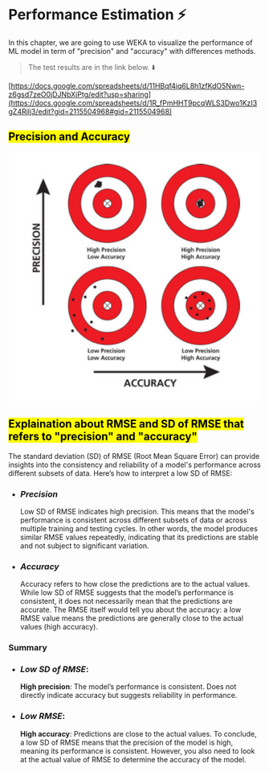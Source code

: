 # Performance Estimation ⚡️

In this chapter, we are going to use WEKA to visualize the performance of ML model in term of "precision" and "accuracy" with differences methods.

> The test results are in the link below. ⬇️

[https://docs.google.com/spreadsheets/d/11HBqf4iq6L8h1zfKdO5Nwn-z6gsd7zeO0jDJNbXjPtg/edit?usp=sharing](https://docs.google.com/spreadsheets/d/1R_fPmHHT9pcqWLS3Dwo1KzI3gZ4Rjlj3/edit?gid=2115504968#gid=2115504968)

## <mark>Precision and Accuracy</mark>

![components](./assets/pre_Ac.jpeg)
</br>

## <mark>Explaination about RMSE and SD of RMSE that refers to "precision" and "accuracy"</mark>

The standard deviation (SD) of RMSE (Root Mean Square Error) can provide insights into the consistency and reliability of a model's performance across different subsets of data. Here’s how to interpret a low SD of RMSE:

- ### **_Precision_**

  Low SD of RMSE indicates high precision. This means that the model's performance is consistent across different subsets of data or across multiple training and testing cycles. In other words, the model produces similar RMSE values repeatedly, indicating that its predictions are stable and not subject to significant variation.

- ### **_Accuracy_**

  Accuracy refers to how close the predictions are to the actual values. While low SD of RMSE suggests that the model’s performance is consistent, it does not necessarily mean that the predictions are accurate. The RMSE itself would tell you about the accuracy: a low RMSE value means the predictions are generally close to the actual values (high accuracy).

### Summary

- ### **_Low SD of RMSE_**:

  **High precision**: The model’s performance is consistent.
  Does not directly indicate accuracy but suggests reliability in performance.

- ### **_Low RMSE_**:

  **High accuracy**: Predictions are close to the actual values.
  To conclude, a low SD of RMSE means that the precision of the model is high, meaning its performance is consistent. However, you also need to look at the actual value of RMSE to determine the accuracy of the model.
